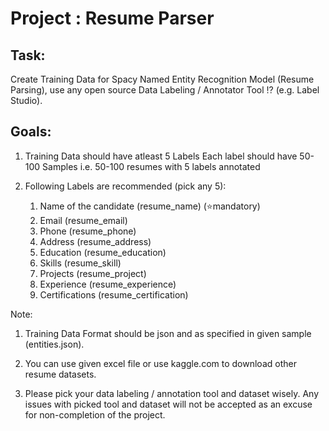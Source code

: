 # Project : Resume Parser

## Task:

Create Training Data for Spacy Named Entity Recognition Model (Resume Parsing),
use any open source Data Labeling / Annotator Tool ⁉ (e.g. Label Studio).

## Goals:

1.  Training Data should have atleast 5 Labels
    Each label should have 50-100 Samples
    i.e. 50-100 resumes with 5 labels annotated

2.  Following Labels are recommended (pick any 5):

    1. Name of the candidate (resume_name) (⭐mandatory)
    2. Email (resume_email)
    3. Phone (resume_phone)
    4. Address (resume_address)
    5. Education (resume_education)
    6. Skills (resume_skill)
    7. Projects (resume_project)
    8. Experience (resume_experience)
    9. Certifications (resume_certification)

Note:

1.  Training Data Format should be json and as specified in given sample (entities.json).

2.  You can use given excel file or use kaggle.com to download other resume datasets.

3.  Please pick your data labeling / annotation tool and dataset wisely. Any issues with picked tool and dataset will not be accepted as an excuse for non-completion of the project.
